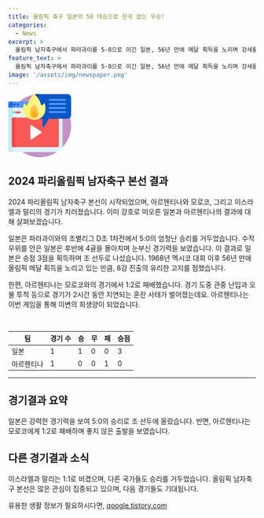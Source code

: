 ```yaml
---
title: 올림픽 축구 일본의 50 대승으로 한국 없는 우승!
categories:
  - News
excerpt: >
  올림픽 남자축구에서 파라과이를 5-0으로 이긴 일본, 56년 만에 메달 획득을 노리며 강세를 보이고, 반면 아르헨티나는 모로코에 1-2로 패해 충격을 받았다. 아르헨티나 경기에서는 관중 난입과 오물 투척으로 2시간 지연되는 혼란이 벌어졌으며, 일부 관중의 불법 행위로 경기가 중단되기도 했다. 이스라엘은 철통 보안 속에 말리와 비겼고, 스페인과 뉴질랜드 등도 승리를 거뒀다.
feature_text: >
  올림픽 남자축구에서 파라과이를 5-0으로 이긴 일본, 56년 만에 메달 획득을 노리며 강세를 보이고, 반면 아르헨티나는 모로코에 1-2로 패해 충격을 받았다. 아르헨티나 경기에서는 관중 난입과 오물 투척으로 2시간 지연되는 혼란이 벌어졌으며, 일부 관중의 불법 행위로 경기가 중단되기도 했다. 이스라엘은 철통 보안 속에 말리와 비겼고, 스페인과 뉴질랜드 등도 승리를 거뒀다.
image: '/assets/img/newspaper.png'
---
```


<p><img src="/assets/img/news.png" alt="rentncar 속보" /></p>

<h2 data-ke-size="size26">2024 파리올림픽 남자축구 본선 결과</h2>

<p>2024 파리올림픽 남자축구 본선이 시작되었으며, 아르헨티나와 모로코, 그리고 이스라엘과 말리의 경기가 치러졌습니다. 이미 강호로 떠오른 일본과 아르헨티나의 결과에 대해 살펴보겠습니다.</p>

<p data-ke-size="size16">일본은 파라과이와의 조별리그 D조 1차전에서 5:0의 엄청난 승리를 거두었습니다. 수적 우위를 안은 일본은 후반에 4골을 몰아치며 눈부신 경기력을 보였습니다. 이 결과로 일본은 승점 3점을 획득하며 조 선두로 나섰습니다. 1968년 멕시코 대회 이후 56년 만에 올림픽 메달 획득을 노리고 있는 만큼, 8강 진출의 유리한 고지를 점했습니다.</p>

<p data-ke-size="size16">한편, 아르헨티나는 모로코와의 경기에서 1:2로 패배했습니다. 경기 도중 관중 난입과 오물 투척 등으로 경기가 2시간 동안 지연되는 혼란 사태가 벌어졌는데요. 아르헨티나는 이번 게임을 통해 이변의 희생양이 되었습니다.</p>

<p data-ke-size="size16">&nbsp;</p>

<table>
    <thead>
        <tr>
            <th>팀</th>
            <th>경기 수</th>
            <th>승</th>
            <th>무</th>
            <th>패</th>
            <th>승점</th>
        </tr>
    </thead>
    <tbody>
        <tr>
            <td>일본</td>
            <td>1</td>
            <td>1</td>
            <td>0</td>
            <td>0</td>
            <td>3</td>
        </tr>
        <tr>
            <td>아르헨티나</td>
            <td>1</td>
            <td>0</td>
            <td>0</td>
            <td>1</td>
            <td>0</td>
        </tr>
    </tbody>
</table>

<hr>

<h2 data-ke-size="size26">경기결과 요약</h2>

<p>일본은 강력한 경기력을 보여 5:0의 승리로 조 선두에 올랐습니다. 반면, 아르헨티나는 모로코에게 1:2로 패배하며 좋지 않은 출발을 보였습니다.</p>

<h2 data-ke-size="size26">다른 경기결과 소식</h2>

<p>이스라엘과 말리는 1:1로 비겼으며, 다른 국가들도 승리를 거두었습니다. 올림픽 남자축구 본선은 많은 관심이 집중되고 있으며, 다음 경기들도 기대됩니다.</p>
유용한 생활 정보가 필요하시다면, <a href="https://qoogle.tistory.com" rel="dofollow">qoogle.tistory.com</a>


